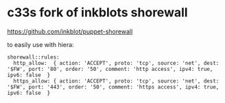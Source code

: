 # c33s fork of inkblots shorewall

https://github.com/inkblot/puppet-shorewall


to easily use with hiera:


```
shorewall::rules:
  http_allow:  { action: 'ACCEPT', proto: 'tcp', source: 'net', dest: '$FW', port: '80', order: '50', comment: 'http access', ipv4: true, ipv6: false  }
  https_allow: { action: 'ACCEPT', proto: 'tcp', source: 'net', dest: '$FW', port: '443', order: '50', comment: 'https access', ipv4: true, ipv6: false  }
```
